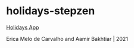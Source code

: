 # holidays-stepzen

[Holidays App](https://evening-everglades-24162.herokuapp.com)

Erica Melo de Carvalho and Aamir Bakhtiar | 2021

